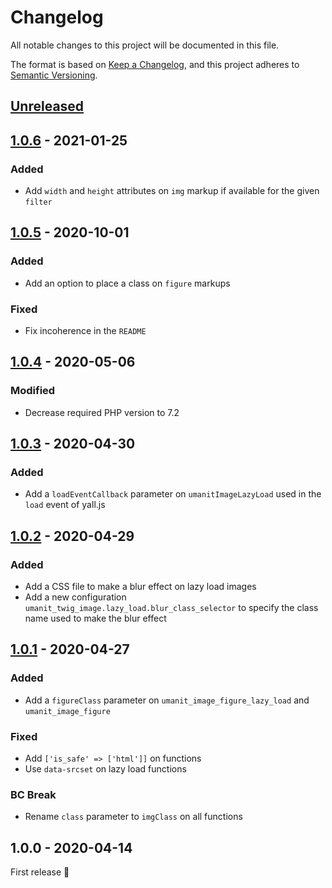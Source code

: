 # Changelog
All notable changes to this project will be documented in this file.

The format is based on [Keep a Changelog](https://keepachangelog.com/en/1.0.0/),
and this project adheres to [Semantic Versioning](https://semver.org/spec/v2.0.0.html).

## [Unreleased]

## [1.0.6] - 2021-01-25
### Added
- Add `width` and `height` attributes on `img` markup if available for the given `filter`

## [1.0.5] - 2020-10-01
### Added
- Add an option to place a class on `figure` markups

### Fixed
- Fix incoherence in the `README`

## [1.0.4] - 2020-05-06
### Modified
- Decrease required PHP version to 7.2

## [1.0.3] - 2020-04-30
### Added
- Add a `loadEventCallback` parameter on `umanitImageLazyLoad` used in the `load` event of yall.js

## [1.0.2] - 2020-04-29
### Added
- Add a CSS file to make a blur effect on lazy load images
- Add a new configuration `umanit_twig_image.lazy_load.blur_class_selector` to specify the class name used to make the
blur effect

## [1.0.1] - 2020-04-27
### Added
- Add a `figureClass` parameter on `umanit_image_figure_lazy_load` and `umanit_image_figure`

### Fixed
- Add `['is_safe' => ['html']]` on functions
- Use `data-srcset` on lazy load functions

### BC Break
- Rename `class` parameter to `imgClass` on all functions

## 1.0.0 - 2020-04-14
First release 🎉

[Unreleased]: https://github.com/umanit/twig-image-extension/compare/1.0.6...master
[1.0.6]: https://github.com/umanit/twig-image-extension/compare/1.0.5...1.0.6
[1.0.5]: https://github.com/umanit/twig-image-extension/compare/1.0.4...1.0.5
[1.0.4]: https://github.com/umanit/twig-image-extension/compare/1.0.3...1.0.4
[1.0.3]: https://github.com/umanit/twig-image-extension/compare/1.0.2...1.0.3
[1.0.2]: https://github.com/umanit/twig-image-extension/compare/1.0.1...1.0.2
[1.0.1]: https://github.com/umanit/twig-image-extension/compare/1.0.0...1.0.1
